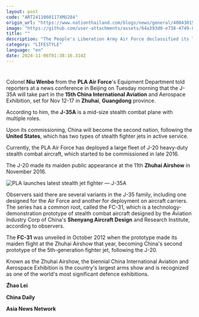 ```yaml
---
layout: post
code: "ART2411060117XMU284"
origin_url: "https://www.nationthailand.com/blogs/news/general/40043015"
image: "https://github.com/user-attachments/assets/64a393d0-e738-4749-8f0f-346d32407ed8"
title: ""
description: "The People's Liberation Army Air Force declassified its latest hardware, the J-35A stealth fighter jet, on Tuesday, saying the model will make its public debut at an upcoming airshow."
category: "LIFESTYLE"
language: "en"
date: 2024-11-06T01:38:16.314Z
---
```


# 









Colonel **Niu Wenbo** from the **PLA Air Force**'s Equipment Department told reporters at a news conference in Beijing on Tuesday morning that the J-35A will take part in the **15th China International Aviation** and Aerospace Exhibition, set for Nov 12-17 in **Zhuhai**, **Guangdong** province.

According to him, the **J-35A** is a mid-size stealth combat plane with multiple roles.

Upon its commissioning, China will become the second nation, following the **United States**, which has two types of stealth fighter jets in active service.

Currently, the PLA Air Force has deployed a large fleet of J-20 heavy-duty stealth combat aircraft, which started to be commissioned in late 2016.

The J-20 made its maiden public appearance at the 11th **Zhuhai Airshow** in November 2016.

  ![PLA launches latest stealth jet fighter — J-35A](https://github.com/user-attachments/assets/54e873dd-f85c-4330-9c33-4276d0e71335)

Observers said there are several variants in the J-35 family, including one designed for the Air Force and another for deployment on aircraft carriers. The series has a common root, called the FC-31, which is a technology-demonstration prototype of stealth combat aircraft designed by the Aviation Industry Corp of China's **Shenyang Aircraft Design** and Research Institute, according to observers.

The **FC-31** was unveiled in October 2012 when the prototype made its maiden flight at the Zhuhai Airshow that year, becoming China's second prototype of the 5th-generation fighter jet, following the J-20.

Known as the Zhuhai Airshow, the biennial China International Aviation and Aerospace Exhibition is the country's largest arms show and is recognized as one of the world's most significant defence exhibitions.

**Z้hao Lei**

**China Daily**

**Asia News Network**